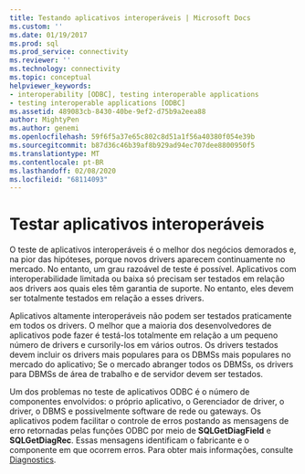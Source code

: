 ```yaml
---
title: Testando aplicativos interoperáveis | Microsoft Docs
ms.custom: ''
ms.date: 01/19/2017
ms.prod: sql
ms.prod_service: connectivity
ms.reviewer: ''
ms.technology: connectivity
ms.topic: conceptual
helpviewer_keywords:
- interoperability [ODBC], testing interoperable applications
- testing interoperable applications [ODBC]
ms.assetid: 489083cb-8430-40be-9ef2-d75b9a2eea88
author: MightyPen
ms.author: genemi
ms.openlocfilehash: 59f6f5a37e65c802c8d51a1f56a40380f054e39b
ms.sourcegitcommit: b87d36c46b39af8b929ad94ec707dee8800950f5
ms.translationtype: MT
ms.contentlocale: pt-BR
ms.lasthandoff: 02/08/2020
ms.locfileid: "68114093"
---
```

# <a name="testing-interoperable-applications"></a>Testar aplicativos interoperáveis
O teste de aplicativos interoperáveis é o melhor dos negócios demorados e, na pior das hipóteses, porque novos drivers aparecem continuamente no mercado. No entanto, um grau razoável de teste é possível. Aplicativos com interoperabilidade limitada ou baixa só precisam ser testados em relação aos drivers aos quais eles têm garantia de suporte. No entanto, eles devem ser totalmente testados em relação a esses drivers.  
  
 Aplicativos altamente interoperáveis não podem ser testados praticamente em todos os drivers. O melhor que a maioria dos desenvolvedores de aplicativos pode fazer é testá-los totalmente em relação a um pequeno número de drivers e cursorily-los em vários outros. Os drivers testados devem incluir os drivers mais populares para os DBMSs mais populares no mercado do aplicativo; Se o mercado abranger todos os DBMSs, os drivers para DBMSs de área de trabalho e de servidor devem ser testados.  
  
 Um dos problemas no teste de aplicativos ODBC é o número de componentes envolvidos: o próprio aplicativo, o Gerenciador de driver, o driver, o DBMS e possivelmente software de rede ou gateways. Os aplicativos podem facilitar o controle de erros postando as mensagens de erro retornadas pelas funções ODBC por meio de **SQLGetDiagField** e **SQLGetDiagRec**. Essas mensagens identificam o fabricante e o componente em que ocorrem erros. Para obter mais informações, consulte [Diagnostics](../../../odbc/reference/develop-app/diagnostics.md).
